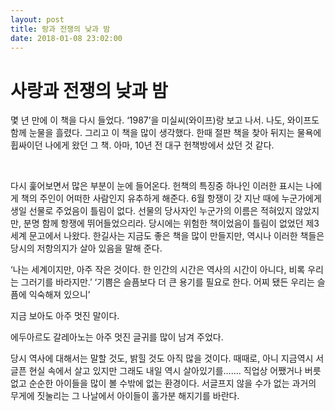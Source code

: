 ```yaml
---
layout: post
title: 랑과 전쟁의 낮과 밤
date: 2018-01-08 23:02:00
---
```





# 사랑과 전쟁의 낮과 밤

몇 년 만에 이 책을 다시 들었다. ‘1987’을 미실씨(와이프)랑 보고 나서. 나도, 와이프도 함께 눈물을 흘렸다. 그리고 이 책을 많이 생각했다. 한때 절판 책을 찾아 뒤지는 물욕에 휩싸이던 나에게 왔던 그 책. 아마, 10년 전 대구 헌책방에서 샀던 것 같다.


<div class="img_row">
<img class="col one" src="{{ site.baseurl }} /img/book/15.jpg" alt="" title="example image"/>
<img class="col one" src="{{ site.baseurl }} /img/book/16.jpg" alt="" title="example image"/>
<img class="col one" src="{{ site.baseurl }} /img/book/17.jpg" alt="" title="example image"/>
</div>	


다시 훑어보면서 많은 부분이 눈에 들어온다. 헌책의 특징중 하나인 이러한 표시는 나에게 책의 주인이 어떠한 사람인지 유추하게 해준다. 6월 항쟁이 갓 지난 때에 누군가에게 생일 선물로 주었음이 틀림이 없다. 선물의 당사자인 누군가의 이름은 적혀있지 않았지만, 분명 함께 항쟁에 뛰어들었으리라. 당시에는 위험한 책이었음이 틀림이 없었던 제3세계 문고에서 나왔다. 한길사는 지금도 좋은 책을 많이 만들지만, 역시나 이러한 책들은 당시의 저항의지가 살아 있음을 말해 준다.

 
‘나는 세계이지만, 아주 작은 것이다. 한 인간의 시간은 역사의 시간이 아니다, 비록 우리는 그러기를 바라지만.’ ‘기쁨은 슬픔보다 더 큰 용기를 필요로 한다. 어찌 됐든 우리는 슬픔에 익숙해져 있으니’

지금 보아도 아주 멋진 말이다.

 
에두아르도 갈레아노는 아주 멋진 글귀를 많이 남겨 주었다.

 
 당시 역사에 대해서는 말할 것도, 밝힐 것도 아직 많을 것이다. 때때로, 아니 지금역시 서글픈 현실 속에서 살고 있지만 그래도 내일 역시 살아있기를……. 직업상 어쨌거나 버릇없고 순순한 아이들을 많이 볼 수밖에 없는 환경이다. 서글프지 않을 수가 없는 과거의 무게에 짓눌리는 그 나날에서 아이들이 홀가분 해지기를 바란다.
